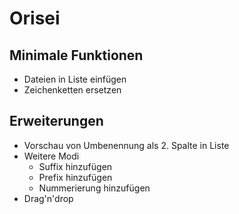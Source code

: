 # Orisei

## Minimale Funktionen

- Dateien in Liste einfügen
- Zeichenketten ersetzen

## Erweiterungen

- Vorschau von Umbenennung als 2. Spalte in Liste
- Weitere Modi
  - Suffix hinzufügen
  - Prefix hinzufügen
  - Nummerierung hinzufügen
- Drag'n'drop
